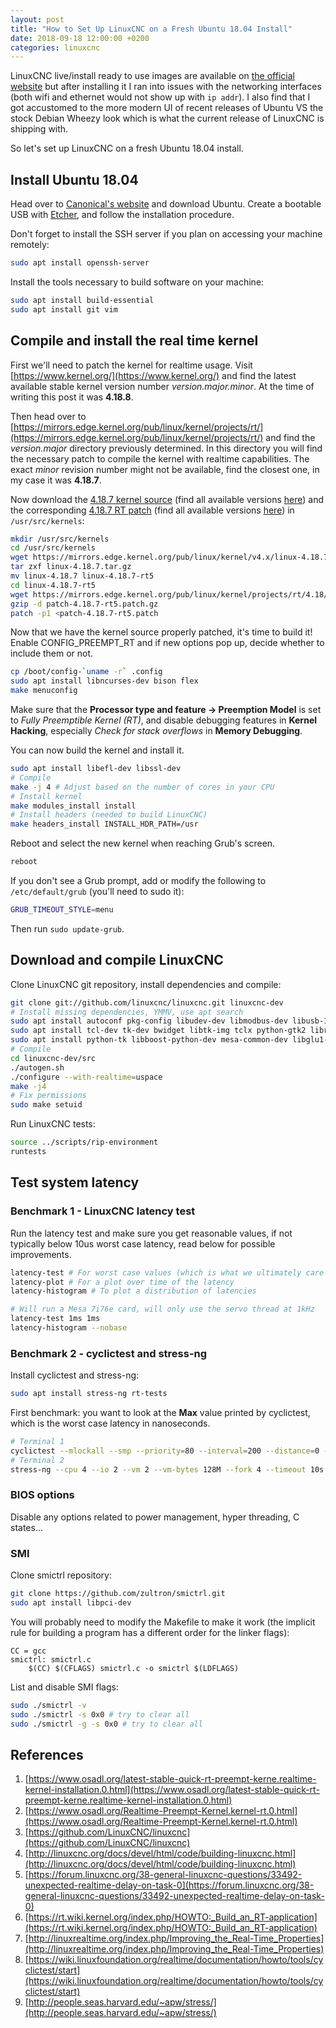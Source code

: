 ```yaml
---
layout: post
title: "How to Set Up LinuxCNC on a Fresh Ubuntu 18.04 Install"
date: 2018-09-18 12:00:00 +0200
categories: linuxcnc
---
```

LinuxCNC live/install ready to use images are available on [the official website](http://linuxcnc.org/) but after installing it I ran into
issues with the networking interfaces (both wifi and ethernet would not show up with `ip addr`). I also find that I got
accustomed to the more modern UI of recent releases of Ubuntu VS the stock Debian Wheezy look which is what the current release
of LinuxCNC is shipping with.

So let's set up LinuxCNC on a fresh Ubuntu 18.04 install.

## Install Ubuntu 18.04
Head over to [Canonical's website](https://www.ubuntu.com/download/desktop) and download Ubuntu. Create a bootable USB with
[Etcher](https://etcher.io/), and follow the installation procedure.

Don't forget to install the SSH server if you plan on accessing your machine remotely:
```bash
sudo apt install openssh-server
```

Install the tools necessary to build software on your machine:
```bash
sudo apt install build-essential
sudo apt install git vim
```

## Compile and install the real time kernel
First we'll need to patch the kernel for realtime usage. Visit [https://www.kernel.org/](https://www.kernel.org/) and find the latest available stable kernel version number _version.major.minor_.
At the time of writing this post it was __4.18.8__.

Then head over to [https://mirrors.edge.kernel.org/pub/linux/kernel/projects/rt/](https://mirrors.edge.kernel.org/pub/linux/kernel/projects/rt/)
and find the _version.major_ directory previously determined. In this directory you will find the necessary patch to compile the kernel
with realtime capabilities. The exact _minor_ revision number might not be available, find the closest one, in my case it was __4.18.7__.

Now download the [4.18.7 kernel source](https://mirrors.edge.kernel.org/pub/linux/kernel/v4.x/linux-4.18.7.tar.gz)
(find all available versions [here](https://mirrors.edge.kernel.org/pub/linux/kernel/))
and the corresponding [4.18.7 RT patch](https://mirrors.edge.kernel.org/pub/linux/kernel/projects/rt/4.18/patches-4.18.7-rt5.tar.gz)
(find all available versions [here](https://mirrors.edge.kernel.org/pub/linux/kernel/projects/rt/))
in `/usr/src/kernels`:
```bash
mkdir /usr/src/kernels
cd /usr/src/kernels
wget https://mirrors.edge.kernel.org/pub/linux/kernel/v4.x/linux-4.18.7.tar.gz
tar zxf linux-4.18.7.tar.gz
mv linux-4.18.7 linux-4.18.7-rt5
cd linux-4.18.7-rt5
wget https://mirrors.edge.kernel.org/pub/linux/kernel/projects/rt/4.18/patch-4.18.7-rt5.patch.gz
gzip -d patch-4.18.7-rt5.patch.gz
patch -p1 <patch-4.18.7-rt5.patch
```

Now that we have the kernel source properly patched, it's time to build it! Enable CONFIG_PREEMPT_RT and if new options pop
up, decide whether to include them or not.
```bash
cp /boot/config-`uname -r` .config
sudo apt install libncurses-dev bison flex
make menuconfig
```
Make sure that the **Processor type and feature -> Preemption Model** is set to _Fully Preemptible Kernel (RT)_, and disable debugging features in **Kernel Hacking**,
especially _Check for stack overflows_ in **Memory Debugging**.

You can now build the kernel and install it.
```bash
sudo apt install libefl-dev libssl-dev
# Compile
make -j 4 # Adjust based on the number of cores in your CPU
# Install kernel
make modules_install install
# Install headers (needed to build LinuxCNC)
make headers_install INSTALL_HDR_PATH=/usr
```

Reboot and select the new kernel when reaching Grub's screen.
```bash
reboot
```

If you don't see a Grub prompt, add or modify the following to `/etc/default/grub` (you'll need to sudo it):
```bash
GRUB_TIMEOUT_STYLE=menu
```
Then run `sudo update-grub`.

## Download and compile LinuxCNC
Clone LinuxCNC git repository, install dependencies and compile:
```bash
git clone git://github.com/linuxcnc/linuxcnc.git linuxcnc-dev
# Install missing dependencies, YMMV, use apt search
sudo apt install autoconf pkg-config libudev-dev libmodbus-dev libusb-1.0-0-dev gtk2.0 yapps2 intltool
sudo apt install tcl-dev tk-dev bwidget libtk-img tclx python-gtk2 libreadline-gplv2-dev
sudo apt install python-tk libboost-python-dev mesa-common-dev libglu1-mesa-dev libxmu-dev python-glade2
# Compile
cd linuxcnc-dev/src
./autogen.sh
./configure --with-realtime=uspace
make -j4
# Fix permissions
sudo make setuid
```

Run LinuxCNC tests:
```bash
source ../scripts/rip-environment
runtests
```

## Test system latency

### Benchmark 1 - LinuxCNC latency test
Run the latency test and make sure you get reasonable values, if not typically below 10us worst case latency,
read below for possible improvements.
```bash
latency-test # For worst case values (which is what we ultimately care about)
latency-plot # For a plot over time of the latency
latency-histogram # To plot a distribution of latencies

# Will run a Mesa 7i76e card, will only use the servo thread at 1kHz
latency-test 1ms 1ms
latency-histogram --nobase
```

### Benchmark 2 - cyclictest and stress-ng
Install cyclictest and stress-ng:
```bash
sudo apt install stress-ng rt-tests
```

First benchmark: you want to look at the **Max** value printed by cyclictest, which is the worst case latency in nanoseconds.
```bash
# Terminal 1
cyclictest --mlockall --smp --priority=80 --interval=200 --distance=0 --nsecs
# Terminal 2
stress-ng --cpu 4 --io 2 --vm 2 --vm-bytes 128M --fork 4 --timeout 10s
```

### BIOS options
Disable any options related to power management, hyper threading, C states...

### SMI
Clone smictrl repository:
```bash
git clone https://github.com/zultron/smictrl.git
sudo apt install libpci-dev
```

You will probably need to modify the Makefile to make it work (the implicit rule for building a program has a different order
for the linker flags):
```
CC = gcc
smictrl: smictrl.c
	$(CC) $(CFLAGS) smictrl.c -o smictrl $(LDFLAGS)
```

List and disable SMI flags:
```bash
sudo ./smictrl -v
sudo ./smictrl -s 0x0 # try to clear all
sudo ./smictrl -g -s 0x0 # try to clear all
```

## References
1. [https://www.osadl.org/latest-stable-quick-rt-preempt-kerne.realtime-kernel-installation.0.html](https://www.osadl.org/latest-stable-quick-rt-preempt-kerne.realtime-kernel-installation.0.html)
1. [https://www.osadl.org/Realtime-Preempt-Kernel.kernel-rt.0.html](https://www.osadl.org/Realtime-Preempt-Kernel.kernel-rt.0.html)
1. [https://github.com/LinuxCNC/linuxcnc](https://github.com/LinuxCNC/linuxcnc)
1. [http://linuxcnc.org/docs/devel/html/code/building-linuxcnc.html](http://linuxcnc.org/docs/devel/html/code/building-linuxcnc.html)
1. [https://forum.linuxcnc.org/38-general-linuxcnc-questions/33492-unexpected-realtime-delay-on-task-0](https://forum.linuxcnc.org/38-general-linuxcnc-questions/33492-unexpected-realtime-delay-on-task-0)
1. [https://rt.wiki.kernel.org/index.php/HOWTO:_Build_an_RT-application](https://rt.wiki.kernel.org/index.php/HOWTO:_Build_an_RT-application)
1. [http://linuxrealtime.org/index.php/Improving_the_Real-Time_Properties](http://linuxrealtime.org/index.php/Improving_the_Real-Time_Properties)
1. [https://wiki.linuxfoundation.org/realtime/documentation/howto/tools/cyclictest/start](https://wiki.linuxfoundation.org/realtime/documentation/howto/tools/cyclictest/start)
1. [http://people.seas.harvard.edu/~apw/stress/](http://people.seas.harvard.edu/~apw/stress/)